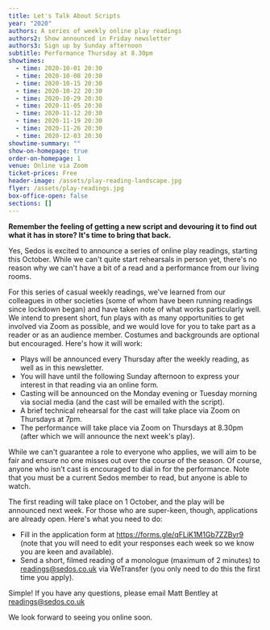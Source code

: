 ```yaml
---
title: Let's Talk About Scripts
year: "2020"
authors: A series of weekly online play readings
authors2: Show announced in Friday newsletter
authors3: Sign up by Sunday afternoon
subtitle: Performance Thursday at 8.30pm
showtimes:
  - time: 2020-10-01 20:30
  - time: 2020-10-08 20:30
  - time: 2020-10-15 20:30
  - time: 2020-10-22 20:30
  - time: 2020-10-29 20:30
  - time: 2020-11-05 20:30
  - time: 2020-11-12 20:30
  - time: 2020-11-19 20:30
  - time: 2020-11-26 20:30
  - time: 2020-12-03 20:30
showtime-summary: ""
show-on-homepage: true
order-on-homepage: 1
venue: Online via Zoom
ticket-prices: Free
header-image: /assets/play-reading-landscape.jpg
flyer: /assets/play-readings.jpg
box-office-open: false
sections: []
---
```

**Remember the feeling of getting a new script and devouring it to find out what it has in store? It's time to bring that back.**

Yes, Sedos is excited to announce a series of online play readings, starting this October. While we can't quite start rehearsals in person yet, there's no reason why we can't have a bit of a read and a performance from our living rooms.

For this series of casual weekly readings, we've learned from our colleagues in other societies (some of whom have been running readings since lockdown began) and have taken note of what works particularly well. We intend to present short, fun plays with as many opportunities to get involved via Zoom as possible, and we would love for you to take part as a reader or as an audience member. Costumes and backgrounds are optional but encouraged. Here's how it will work:

* Plays will be announced every Thursday after the weekly reading, as well as in this newsletter.
* You will have until the following Sunday afternoon to express your interest in that reading via an online form.
* Casting will be announced on the Monday evening or Tuesday morning via social media (and the cast will be emailed with the script).
* A brief technical rehearsal for the cast will take place via Zoom on Thursdays at 7pm.
* The performance will take place via Zoom on Thursdays at 8.30pm (after which we will announce the next week's play).

While we can't guarantee a role to everyone who applies, we will aim to be fair and ensure no one misses out over the course of the season. Of course, anyone who isn't cast is encouraged to dial in for the performance. Note that you must be a current Sedos member to read, but anyone is able to watch.

The first reading will take place on 1 October, and the play will be announced next week. For those who are super-keen, though, applications are already open. Here's what you need to do:

* Fill in the application form at [](https://forms.gle/​qFLiK1M1Gb7ZZByr9)<https://forms.gle/qFLiK1M1Gb7ZZByr9> (note that you will need to edit your responses each week so we know you are keen and available).
* Send a short, filmed reading of a monologue (maximum of 2 minutes) to [readings@sedos.co.uk](mailto:readings@sedos.co.uk)[](http://r20.rs6.net/tn.jsp?f=001o3_SP7cheDBeX4G67bw5hStGYdO5HvXB0ptJeSKsbxaq5E55SoDoQ-rS2p0ZTbHyTW5G3dWcbdYQs9CRJ7bWSKaADV1Az8MQxK7e3mN8JcgXAAkYtD7lWac5czQ2aAU_5Z_5aADKW2FwgLcsfQUyWZW2ni6Qo8-pRuagxYZ8MCFhVv_L845pQw==&c=u5ghrGBx3MSJeIZDXOYVy5dH45VZCqqHHeHRNrVbUD3GhFp17VMnMg==&ch=KlhiVUVN7kiiGS2tXNwAXhSAgzx3UfswgOg6BljoMg-o9AhuTX91Ig==) via WeTransfer (you only need to do this the first time you apply).

Simple! If you have any questions, please email Matt Bentley at [readings@sedos.co.uk](mailto:readings@sedos.co.uk)[](http://r20.rs6.net/tn.jsp?f=001o3_SP7cheDBeX4G67bw5hStGYdO5HvXB0ptJeSKsbxaq5E55SoDoQ-rS2p0ZTbHyTW5G3dWcbdYQs9CRJ7bWSKaADV1Az8MQxK7e3mN8JcgXAAkYtD7lWac5czQ2aAU_5Z_5aADKW2FwgLcsfQUyWZW2ni6Qo8-pRuagxYZ8MCFhVv_L845pQw==&c=u5ghrGBx3MSJeIZDXOYVy5dH45VZCqqHHeHRNrVbUD3GhFp17VMnMg==&ch=KlhiVUVN7kiiGS2tXNwAXhSAgzx3UfswgOg6BljoMg-o9AhuTX91Ig==) 

We look forward to seeing you online soon.